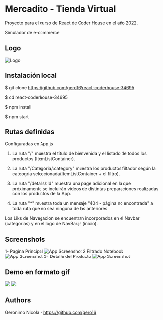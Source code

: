 # Mercadito - Tienda Virtual

Proyecto para el curso de React de Coder House en el año 2022.

Simulador de e-commerce


## Logo
![Logo](https://res.cloudinary.com/geronicola/image/upload/v1660075281/fmynvzuuprynh9ya7lcl.jpg)


## Instalación local

$ git clone https://github.com/gero16/react-coderhouse-34695

$ cd react-coderhouse-34695

$ npm install

$ npm start


## Rutas definidas

Configuradas en App.js

1. La ruta "/" muestra el título de bienvenida y el listado de todos los productos (ItemListContainer).

2. La ruta "/Categoria/:category" muestra los productos filtador según la cateogria seleccionada(ItemListContainer + el filtro).

3. La ruta "/details/:Id" muestra una page adicional en la que próximamente se incluirán videos de distintas preparaciones realizadas con los productos de la App.

4. La ruta "*" muestra toda un mensaje "404 - página no encontrada" a toda ruta que no sea ninguna de las anteriores

Los Liks de Navegacion se encuentran incorporados en el Navbar (categorias) y en el logo de NavBar.js (inicio).


## Screenshots

1- Pagina Principal
![App Screenshot](https://res.cloudinary.com/geronicola/image/upload/v1660079027/wkhp3v2gp0onaghrbru7.jpg)
2 Filtrado Notebook
![App Screenshot](https://res.cloudinary.com/geronicola/image/upload/v1660078999/sltdkry7lnkslbrtmzoy.jpg)
3- Detalle del Producto
![App Screenshot](https://res.cloudinary.com/geronicola/image/upload/v1660078999/ze5gxrzovimercbxqhwn.jpg)



## Demo en formato gif

![](https://media.giphy.com/media/OmsMZoeGv30Cbt9MEf/giphy.gif)
![](https://media.giphy.com/media/NTtC8txTpPElUV4m47/giphy.gif)


## Authors

Geronimo Nicola - https://github.com/gero16
